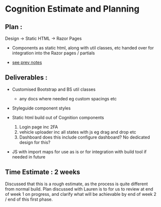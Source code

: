 # Cognition Estimate and Planning

## Plan :
Design -> Static HTML -> Razor Pages
- Components as static html, along with util classes, etc handed over for integration into the Razor pages / partials
* [see prev notes](https://github.com/Alex-Rafter/wiki/blob/main/new-cognition-fe-dev-work.md)

## Deliverables :

- Customised Bootstrap and BS util classes
  - any docs where needed eg custom spacings etc
- Styleguide component styles

- Static html build out of Cognition components

  1. Login page inc 2FA
  2. vehicle uploader inc all states with js eg drag and drop etc
  3. Dashboard
  does this include configure dashboard? No dedicated design for this?

- JS with import maps for use as is or for integration with build tool if needed in future

## Time Estimate : 2 weeks
Discussed that this is a rough estimate, as the process is quite different from normal build. Plan discussed with Lauren is to for us to review at end of week 1 on progress, and clarify what will be achievable by end of week 2 / end of this first phase.


